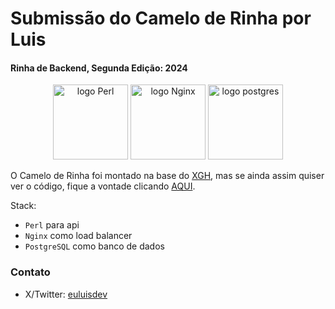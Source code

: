 # Submissão do Camelo de Rinha por Luis
#### Rinha de Backend, Segunda Edição: 2024
<center>
    <img src="https://upload.wikimedia.org/wikipedia/en/5/56/Perl_language_logo.svg" alt="logo Perl" width="auto" height="120">
    <img src="https://upload.wikimedia.org/wikipedia/commons/c/c5/Nginx_logo.svg" alt="logo Nginx" width="120" height="auto">
    <img src="https://upload.wikimedia.org/wikipedia/commons/2/29/Postgresql_elephant.svg" alt="logo postgres" width="auto" height="120">
</center>

O Camelo de Rinha foi montado na base do [XGH](https://desciclopédia.org/wiki/GoHorse), mas se ainda assim quiser ver o código, fique a vontade clicando [AQUI](https://github.com/dsinmsdj/camelo-de-rinha).

Stack:
- `Perl` para api
- `Nginx` como load balancer
- `PostgreSQL` como banco de dados

### Contato

- X/Twitter: [euluisdev](https://x.com/euluisdev)
